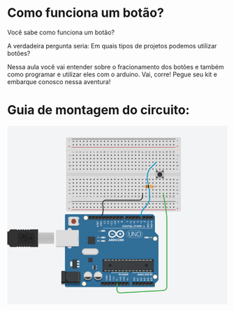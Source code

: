 # Como funciona um botão?
 
Você sabe como funciona um botão? 

A verdadeira pergunta seria: Em quais tipos de projetos podemos utilizar botões? 

Nessa aula você vai entender sobre o fracionamento dos botões e também como programar e utilizar eles com o arduino. Vai, corre! Pegue seu kit e embarque conosco nessa aventura!

# Guia de montagem do circuito:

![Botão](https://raw.githubusercontent.com/orientcode/botao/master/botão.png)
